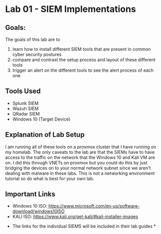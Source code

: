 # Lab 01 - SIEM Implementations

## Goals:
The goals of this lab are to 
1. learn how to install different SIEM tools that are present in common cyber security postures
2. compare and contrast the setup process and layout of these different tools
3. trigger an alert on the different tools to see the alert process of each one

## Tools Used
- Splunk SIEM
- Wazuh SIEM
- QRadar SIEM
- Windows 10 (Target Device)

## Explanation of Lab Setup
I am running all of these tools on a proxmox cluster that I have running on my homelab. The only caveats to the lab are that the SIEMs have to have access to the traffic on the network that the Windows 10 and Kali VM are on. I did this through VNETs on proxmox but you could do this by just bridging the devices on to your normal network subnet since we aren't dealing with malware in these labs. This is not a networking environment tutorial so do what is best for your own lab.

## Important Links
- Windows 10 ISO: https://www.microsoft.com/en-us/software-download/windows10ISO
- KALI ISO: https://www.kali.org/get-kali/#kali-installer-images
* The links for the individual SIEMS will be included in their lab guides *
